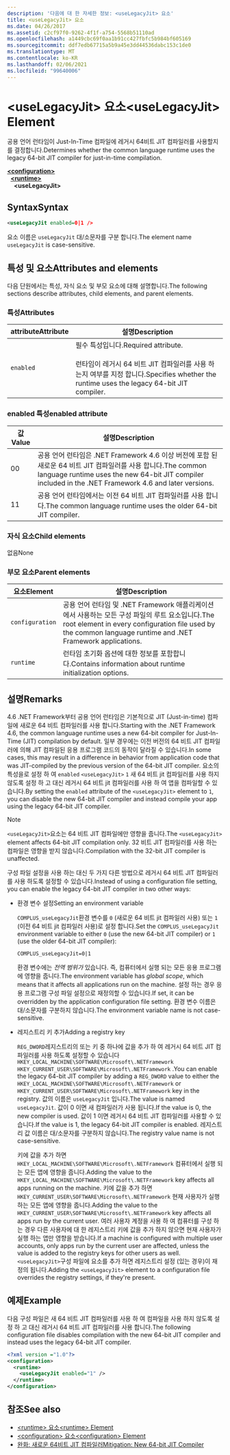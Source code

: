 ```yaml
---
description: '다음에 대 한 자세한 정보: <useLegacyJit> 요소'
title: <useLegacyJit> 요소
ms.date: 04/26/2017
ms.assetid: c2cf97f0-9262-4f1f-a754-5568b51110ad
ms.openlocfilehash: a1449cbc69f0aa1b91cc427fbfc5b984bf605169
ms.sourcegitcommit: ddf7edb67715a5b9a45e3dd44536dabc153c1de0
ms.translationtype: MT
ms.contentlocale: ko-KR
ms.lasthandoff: 02/06/2021
ms.locfileid: "99640006"
---
```

# <a name="uselegacyjit-element"></a><span data-ttu-id="e39c9-103">\<useLegacyJit> 요소</span><span class="sxs-lookup"><span data-stu-id="e39c9-103">\<useLegacyJit> Element</span></span>

<span data-ttu-id="e39c9-104">공용 언어 런타임이 Just-In-Time 컴파일에 레거시 64비트 JIT 컴파일러를 사용할지를 결정합니다.</span><span class="sxs-lookup"><span data-stu-id="e39c9-104">Determines whether the common language runtime uses the legacy 64-bit JIT compiler for just-in-time compilation.</span></span>  
  
[**\<configuration>**](../configuration-element.md)\
&nbsp;&nbsp;[**\<runtime>**](runtime-element.md)\
&nbsp;&nbsp;&nbsp;&nbsp;**\<useLegacyJit>**  
  
## <a name="syntax"></a><span data-ttu-id="e39c9-105">Syntax</span><span class="sxs-lookup"><span data-stu-id="e39c9-105">Syntax</span></span>  
  
```xml
<useLegacyJit enabled=0|1 />
```

<span data-ttu-id="e39c9-106">요소 이름은 `useLegacyJit` 대/소문자를 구분 합니다.</span><span class="sxs-lookup"><span data-stu-id="e39c9-106">The element name `useLegacyJit` is case-sensitive.</span></span>
  
## <a name="attributes-and-elements"></a><span data-ttu-id="e39c9-107">특성 및 요소</span><span class="sxs-lookup"><span data-stu-id="e39c9-107">Attributes and elements</span></span>

<span data-ttu-id="e39c9-108">다음 단원에서는 특성, 자식 요소 및 부모 요소에 대해 설명합니다.</span><span class="sxs-lookup"><span data-stu-id="e39c9-108">The following sections describe attributes, child elements, and parent elements.</span></span>  
  
### <a name="attributes"></a><span data-ttu-id="e39c9-109">특성</span><span class="sxs-lookup"><span data-stu-id="e39c9-109">Attributes</span></span>  
  
| <span data-ttu-id="e39c9-110">attribute</span><span class="sxs-lookup"><span data-stu-id="e39c9-110">Attribute</span></span> | <span data-ttu-id="e39c9-111">설명</span><span class="sxs-lookup"><span data-stu-id="e39c9-111">Description</span></span>                                                                                   |  
| --------- | --------------------------------------------------------------------------------------------- |  
| `enabled` | <span data-ttu-id="e39c9-112">필수 특성입니다.</span><span class="sxs-lookup"><span data-stu-id="e39c9-112">Required attribute.</span></span><br><br><span data-ttu-id="e39c9-113">런타임이 레거시 64 비트 JIT 컴파일러를 사용 하는지 여부를 지정 합니다.</span><span class="sxs-lookup"><span data-stu-id="e39c9-113">Specifies whether the runtime uses the legacy 64-bit JIT compiler.</span></span> |  
  
### <a name="enabled-attribute"></a><span data-ttu-id="e39c9-114">enabled 특성</span><span class="sxs-lookup"><span data-stu-id="e39c9-114">enabled attribute</span></span>  
  
| <span data-ttu-id="e39c9-115">값</span><span class="sxs-lookup"><span data-stu-id="e39c9-115">Value</span></span> | <span data-ttu-id="e39c9-116">설명</span><span class="sxs-lookup"><span data-stu-id="e39c9-116">Description</span></span>                                                                                                         |  
| ----- | ------------------------------------------------------------------------------------------------------------------- |  
| <span data-ttu-id="e39c9-117">0</span><span class="sxs-lookup"><span data-stu-id="e39c9-117">0</span></span>     | <span data-ttu-id="e39c9-118">공용 언어 런타임은 .NET Framework 4.6 이상 버전에 포함 된 새로운 64 비트 JIT 컴파일러를 사용 합니다.</span><span class="sxs-lookup"><span data-stu-id="e39c9-118">The common language runtime uses the new 64-bit JIT compiler included in the .NET Framework 4.6 and later versions.</span></span> |  
| <span data-ttu-id="e39c9-119">1</span><span class="sxs-lookup"><span data-stu-id="e39c9-119">1</span></span>     | <span data-ttu-id="e39c9-120">공용 언어 런타임에서는 이전 64 비트 JIT 컴파일러를 사용 합니다.</span><span class="sxs-lookup"><span data-stu-id="e39c9-120">The common language runtime uses the older 64-bit JIT compiler.</span></span>                                                     |  
  
### <a name="child-elements"></a><span data-ttu-id="e39c9-121">자식 요소</span><span class="sxs-lookup"><span data-stu-id="e39c9-121">Child elements</span></span>

<span data-ttu-id="e39c9-122">없음</span><span class="sxs-lookup"><span data-stu-id="e39c9-122">None</span></span>
  
### <a name="parent-elements"></a><span data-ttu-id="e39c9-123">부모 요소</span><span class="sxs-lookup"><span data-stu-id="e39c9-123">Parent elements</span></span>  
  
| <span data-ttu-id="e39c9-124">요소</span><span class="sxs-lookup"><span data-stu-id="e39c9-124">Element</span></span>         | <span data-ttu-id="e39c9-125">설명</span><span class="sxs-lookup"><span data-stu-id="e39c9-125">Description</span></span>                                                                                                       |  
| --------------- | ----------------------------------------------------------------------------------------------------------------- |  
| `configuration` | <span data-ttu-id="e39c9-126">공용 언어 런타임 및 .NET Framework 애플리케이션에서 사용하는 모든 구성 파일의 루트 요소입니다.</span><span class="sxs-lookup"><span data-stu-id="e39c9-126">The root element in every configuration file used by the common language runtime and .NET Framework applications.</span></span> |  
| `runtime`       | <span data-ttu-id="e39c9-127">런타임 초기화 옵션에 대한 정보를 포함합니다.</span><span class="sxs-lookup"><span data-stu-id="e39c9-127">Contains information about runtime initialization options.</span></span>                                                        |  
  
## <a name="remarks"></a><span data-ttu-id="e39c9-128">설명</span><span class="sxs-lookup"><span data-stu-id="e39c9-128">Remarks</span></span>  

<span data-ttu-id="e39c9-129">4.6 .NET Framework부터 공용 언어 런타임은 기본적으로 JIT (Just-in-time) 컴파일에 새로운 64 비트 컴파일러를 사용 합니다.</span><span class="sxs-lookup"><span data-stu-id="e39c9-129">Starting with the .NET Framework 4.6, the common language runtime uses a new 64-bit compiler for Just-In-Time (JIT) compilation by default.</span></span> <span data-ttu-id="e39c9-130">일부 경우에는 이전 버전의 64 비트 JIT 컴파일러에 의해 JIT 컴파일된 응용 프로그램 코드의 동작이 달라질 수 있습니다.</span><span class="sxs-lookup"><span data-stu-id="e39c9-130">In some cases, this may result in a difference in behavior from application code that was JIT-compiled by the previous version of the 64-bit JIT compiler.</span></span> <span data-ttu-id="e39c9-131">요소의 특성을로 설정 하 여 `enabled` `<useLegacyJit>` `1` 새 64 비트 jit 컴파일러를 사용 하지 않도록 설정 하 고 대신 레거시 64 비트 jit 컴파일러를 사용 하 여 앱을 컴파일할 수 있습니다.</span><span class="sxs-lookup"><span data-stu-id="e39c9-131">By setting the `enabled` attribute of the `<useLegacyJit>` element to `1`, you can disable the new 64-bit JIT compiler and instead compile your app using the legacy 64-bit JIT compiler.</span></span>  
  
> [!NOTE]
> <span data-ttu-id="e39c9-132">`<useLegacyJit>`요소는 64 비트 JIT 컴파일에만 영향을 줍니다.</span><span class="sxs-lookup"><span data-stu-id="e39c9-132">The `<useLegacyJit>` element affects 64-bit JIT compilation only.</span></span> <span data-ttu-id="e39c9-133">32 비트 JIT 컴파일러를 사용 하는 컴파일은 영향을 받지 않습니다.</span><span class="sxs-lookup"><span data-stu-id="e39c9-133">Compilation with the 32-bit JIT compiler is unaffected.</span></span>  
  
<span data-ttu-id="e39c9-134">구성 파일 설정을 사용 하는 대신 두 가지 다른 방법으로 레거시 64 비트 JIT 컴파일러를 사용 하도록 설정할 수 있습니다.</span><span class="sxs-lookup"><span data-stu-id="e39c9-134">Instead of using a configuration file setting, you can enable the legacy 64-bit JIT compiler in two other ways:</span></span>  
  
- <span data-ttu-id="e39c9-135">환경 변수 설정</span><span class="sxs-lookup"><span data-stu-id="e39c9-135">Setting an environment variable</span></span>

  <span data-ttu-id="e39c9-136">`COMPLUS_useLegacyJit`환경 변수를 `0` (새로운 64 비트 jit 컴파일러 사용) 또는 `1` (이전 64 비트 jit 컴파일러 사용)로 설정 합니다.</span><span class="sxs-lookup"><span data-stu-id="e39c9-136">Set the `COMPLUS_useLegacyJit` environment variable to either `0` (use the new 64-bit JIT compiler) or `1` (use the older 64-bit JIT compiler):</span></span>
  
  ```env  
  COMPLUS_useLegacyJit=0|1  
  ```  
  
  <span data-ttu-id="e39c9-137">환경 변수에는 *전역 범위가* 있습니다. 즉, 컴퓨터에서 실행 되는 모든 응용 프로그램에 영향을 줍니다.</span><span class="sxs-lookup"><span data-stu-id="e39c9-137">The environment variable has *global scope*, which means that it affects all applications run on the machine.</span></span> <span data-ttu-id="e39c9-138">설정 하는 경우 응용 프로그램 구성 파일 설정으로 재정의할 수 있습니다.</span><span class="sxs-lookup"><span data-stu-id="e39c9-138">If set, it can be overridden by the application configuration file setting.</span></span> <span data-ttu-id="e39c9-139">환경 변수 이름은 대/소문자를 구분하지 않습니다.</span><span class="sxs-lookup"><span data-stu-id="e39c9-139">The environment variable name is not case-sensitive.</span></span>
  
- <span data-ttu-id="e39c9-140">레지스트리 키 추가</span><span class="sxs-lookup"><span data-stu-id="e39c9-140">Adding a registry key</span></span>

  <span data-ttu-id="e39c9-141">`REG_DWORD`레지스트리의 또는 키 중 하나에 값을 추가 하 여 레거시 64 비트 JIT 컴파일러를 사용 하도록 설정할 수 있습니다 `HKEY_LOCAL_MACHINE\SOFTWARE\Microsoft\.NETFramework` `HKEY_CURRENT_USER\SOFTWARE\Microsoft\.NETFramework` .</span><span class="sxs-lookup"><span data-stu-id="e39c9-141">You can enable the legacy 64-bit JIT compiler by adding a `REG_DWORD` value to either the `HKEY_LOCAL_MACHINE\SOFTWARE\Microsoft\.NETFramework` or `HKEY_CURRENT_USER\SOFTWARE\Microsoft\.NETFramework` key in the registry.</span></span> <span data-ttu-id="e39c9-142">값의 이름은 `useLegacyJit` 입니다.</span><span class="sxs-lookup"><span data-stu-id="e39c9-142">The value is named `useLegacyJit`.</span></span> <span data-ttu-id="e39c9-143">값이 0 이면 새 컴파일러가 사용 됩니다.</span><span class="sxs-lookup"><span data-stu-id="e39c9-143">If the value is 0, the new compiler is used.</span></span> <span data-ttu-id="e39c9-144">값이 1 이면 레거시 64 비트 JIT 컴파일러를 사용할 수 있습니다.</span><span class="sxs-lookup"><span data-stu-id="e39c9-144">If the value is 1, the legacy 64-bit JIT compiler is enabled.</span></span> <span data-ttu-id="e39c9-145">레지스트리 값 이름은 대/소문자를 구분하지 않습니다.</span><span class="sxs-lookup"><span data-stu-id="e39c9-145">The registry value name is not case-sensitive.</span></span>
  
  <span data-ttu-id="e39c9-146">키에 값을 추가 하면 `HKEY_LOCAL_MACHINE\SOFTWARE\Microsoft\.NETFramework` 컴퓨터에서 실행 되는 모든 앱에 영향을 줍니다.</span><span class="sxs-lookup"><span data-stu-id="e39c9-146">Adding the value to the `HKEY_LOCAL_MACHINE\SOFTWARE\Microsoft\.NETFramework` key affects all apps running on the machine.</span></span> <span data-ttu-id="e39c9-147">키에 값을 추가 하면 `HKEY_CURRENT_USER\SOFTWARE\Microsoft\.NETFramework` 현재 사용자가 실행 하는 모든 앱에 영향을 줍니다.</span><span class="sxs-lookup"><span data-stu-id="e39c9-147">Adding the value to the `HKEY_CURRENT_USER\SOFTWARE\Microsoft\.NETFramework` key affects all apps run by the current user.</span></span> <span data-ttu-id="e39c9-148">여러 사용자 계정을 사용 하 여 컴퓨터를 구성 하는 경우 다른 사용자에 대 한 레지스트리 키에 값을 추가 하지 않으면 현재 사용자가 실행 하는 앱만 영향을 받습니다.</span><span class="sxs-lookup"><span data-stu-id="e39c9-148">If a machine is configured with multiple user accounts, only apps run by the current user are affected, unless the value is added to the registry keys for other users as well.</span></span> <span data-ttu-id="e39c9-149">`<useLegacyJit>`구성 파일에 요소를 추가 하면 레지스트리 설정 (있는 경우)이 재정의 됩니다.</span><span class="sxs-lookup"><span data-stu-id="e39c9-149">Adding the `<useLegacyJit>` element to a configuration file overrides the registry settings, if they're present.</span></span>  
  
## <a name="example"></a><span data-ttu-id="e39c9-150">예제</span><span class="sxs-lookup"><span data-stu-id="e39c9-150">Example</span></span>  

<span data-ttu-id="e39c9-151">다음 구성 파일은 새 64 비트 JIT 컴파일러를 사용 하 여 컴파일을 사용 하지 않도록 설정 하 고 대신 레거시 64 비트 JIT 컴파일러를 사용 합니다.</span><span class="sxs-lookup"><span data-stu-id="e39c9-151">The following configuration file disables compilation with the new 64-bit JIT compiler and instead uses the legacy 64-bit JIT compiler.</span></span>  
  
```xml  
<?xml version ="1.0"?>  
<configuration>  
  <runtime>  
    <useLegacyJit enabled="1" />  
  </runtime>  
</configuration>  
```  
  
## <a name="see-also"></a><span data-ttu-id="e39c9-152">참조</span><span class="sxs-lookup"><span data-stu-id="e39c9-152">See also</span></span>

- [<span data-ttu-id="e39c9-153">\<runtime> 요소</span><span class="sxs-lookup"><span data-stu-id="e39c9-153">\<runtime> Element</span></span>](runtime-element.md)
- [<span data-ttu-id="e39c9-154">\<configuration> 요소</span><span class="sxs-lookup"><span data-stu-id="e39c9-154">\<configuration> Element</span></span>](../configuration-element.md)
- [<span data-ttu-id="e39c9-155">완화: 새로운 64비트 JIT 컴파일러</span><span class="sxs-lookup"><span data-stu-id="e39c9-155">Mitigation: New 64-bit JIT Compiler</span></span>](../../../migration-guide/mitigation-new-64-bit-jit-compiler.md)
